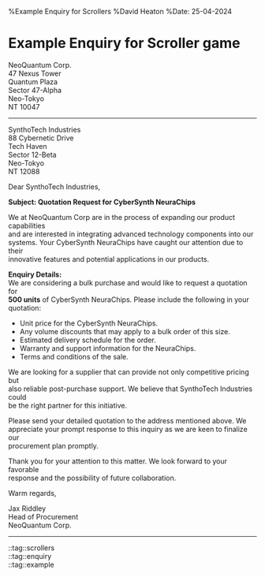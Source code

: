 %Example Enquiry for Scrollers
%David Heaton
%Date: 25-04-2024

# Example Enquiry for Scroller game

NeoQuantum Corp.  
47 Nexus Tower  
Quantum Plaza  
Sector 47-Alpha  
Neo-Tokyo  
NT 10047  

---

SynthoTech Industries  
88 Cybernetic Drive  
Tech Haven  
Sector 12-Beta  
Neo-Tokyo  
NT 12088  


Dear SynthoTech Industries,  

**Subject: Quotation Request for CyberSynth NeuraChips**  

We at NeoQuantum Corp are in the process of expanding our product capabilities  
and are interested in integrating advanced technology components into our  
systems. Your CyberSynth NeuraChips have caught our attention due to their  
innovative features and potential applications in our products.  

**Enquiry Details:**  
We are considering a bulk purchase and would like to request a quotation for  
**500 units** of CyberSynth NeuraChips. Please include the following in your  
quotation:    

- Unit price for the CyberSynth NeuraChips.  
- Any volume discounts that may apply to a bulk order of this size.  
- Estimated delivery schedule for the order.  
- Warranty and support information for the NeuraChips.  
- Terms and conditions of the sale.  

We are looking for a supplier that can provide not only competitive pricing but  
also reliable post-purchase support. We believe that SynthoTech Industries could  
be the right partner for this initiative.    

Please send your detailed quotation to the address mentioned above. We  
appreciate your prompt response to this inquiry as we are keen to finalize our  
procurement plan promptly.    

Thank you for your attention to this matter. We look forward to your favorable  
response and the possibility of future collaboration.  

Warm regards,  

Jax Riddley  
Head of Procurement  
NeoQuantum Corp.  

---
::tag::scrollers  
::tag::enquiry  
::tag::example  
